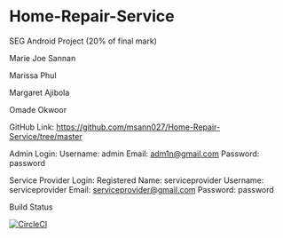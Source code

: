 # Home-Repair-Service


SEG Android Project (20% of final mark)


Marie Joe Sannan 

Marissa Phul

Margaret Ajibola

Omade Okwoor



GitHub Link: https://github.com/msann027/Home-Repair-Service/tree/master



Admin Login:
Username: admin
Email: adm1n@gmail.com
Password: password

Service Provider Login:
Registered Name: serviceprovider
Username: serviceprovider
Email: serviceprovider@gmail.com
Password: password

Build Status

[![CircleCI](https://circleci.com/gh/msann027/Home-Repair-Service.svg?style=svg)](https://circleci.com/gh/msann027/Home-Repair-Service)
